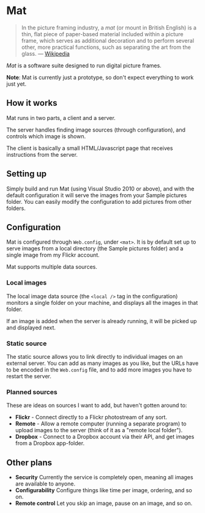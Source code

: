 # Mat

> In the picture framing industry, a *mat* (or mount in British English) is a thin, flat piece of paper-based material included within a picture frame, which serves as additional decoration and to perform several other, more practical functions, such as separating the art from the glass. — [Wikipedia](http://en.wikipedia.org/wiki/Mat_(picture_framing))

*Mat* is a software suite designed to run digital picture frames.

**Note**: Mat is currently just a prototype, so don't expect everything to work just yet.

## How it works

Mat runs in two parts, a client and a server. 

The server handles finding image sources (through configuration), and controls which image is shown.

The client is basically a small HTML/Javascript page that receives instructions from the server.

## Setting up

Simply build and run Mat (using Visual Studio 2010 or above), and with the default configuration it will serve the images from your Sample pictures folder. You can easily modify the configuration to add pictures from other folders.

## Configuration

Mat is configured through `Web.config`, under `<mat>`.  It is by default set up to serve images from a local directory (the Sample pictures folder) and a single image from my Flickr account.

Mat supports multiple data sources.

### Local images

The local image data source (the `<local />` tag in the configuration) monitors a single folder on your machine, and displays all the images in that folder.

If an image is added when the server is already running, it will be picked up and displayed next.

### Static source

The static source allows you to link directly to individual images on an external server. You can add as many images as you like, but the URLs have to be encoded in the `Web.config` file, and to add more images you have to restart the server.

### Planned sources

These are ideas on sources I want to add, but haven't gotten around to:

* **Flickr** -  Connect directly to a Flickr photostream of any sort.
* **Remote** -  Allow a remote computer (running a separate program) to upload images to the server (think of it as a "remote local folder").
* **Dropbox** - Connect to a Dropbox account via their API, and get images from a Dropbox app-folder.

## Other plans

* **Security** Currently the service is completely open, meaning all images are available to anyone.
* **Configurability** Configure things like time per image, ordering, and so on.
* **Remote control** Let you skip an image, pause on an image, and so on.